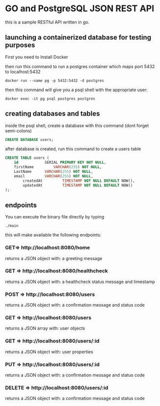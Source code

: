 # GO and PostgreSQL JSON REST API

this is a sample RESTful API written in go.

## launching a containerized database for testing purposes

First you need to Install Docker

then run this command to run a postgres container which maps port 5432 to localhost:5432

```shell
docker run --name pg -p 5432:5432 -d postgres
```

then this command will give you a psql shell with the appropriate user:

```shell
docker exec -it pg psql postgres postgres
```

## creating databases and tables

inside the psql shell, create a database with this command (dont forget semi-colons)

```sql
CREATE DATABASE users;
```

after database is created, run this command to create a users table

```sql
CREATE TABLE users (
	id       	  SERIAL PRIMARY KEY NOT NULL,
	firstName     	  VARCHAR(255) NOT NULL,
	LastName 	  VARCHAR(255) NOT NULL,
	email		  VARCHAR(255) NOT NULL,
        createdAt         TIMESTAMP NOT NULL DEFAULT NOW(),
        updatedAt         TIMESTAMP NOT NULL DEFAULT NOW()
);
```
## endpoints

You can execute the binary file directly by typing
```shell
./main
```

this will make available the following endpoints:

### GET=> http://localhost:8080/home
returns a JSON object with:
a greeting message

### GET => http://localhost:8080/healthcheck
returns a JSON object with:
a healthcheck status message and timestamp

### POST => http://localhost:8080/users
returns a JSON object with:
a confirmation message and status code

### GET => http://localhost:8080/users
returns a JSON array with:
user objects 

### GET => http://localhost:8080/users/:id
returns a JSON object with:
user properties

### PUT => http://localhost:8080/users/:id
returns a JSON object with:
a confirmation message and status code

### DELETE => http://localhost:8080/users/:id
returns a JSON object with:
a confirmation message and status code
